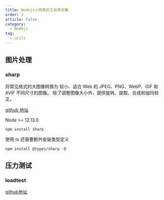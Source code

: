 ```yaml
---
title: Nodejs小而美的工具库合集
order: 2
article: false
category:
  - Nodejs
tag:
  - utils
---
```


## 图片处理

### sharp

将常见格式的大图像转换为 较小、适合 Web 的 JPEG、PNG、WebP、GIF 和 AVIF 不同尺寸的图像。
除了调整图像大小外，提供旋转、提取、合成和伽玛校正。

[github 地址](https://github.com/lovell/sharp)

Node >= 12.13.0

```shell
npm install sharp
```

使用 ts 还需要额外安装类型定义

```shell
npm install @types/sharp -D
```

## 压力测试

### loadtest

[github地址](https://github.com/alexfernandez/loadtest)
